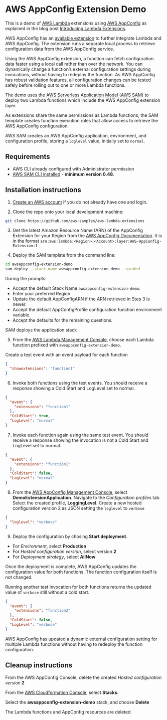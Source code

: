 # AWS AppConfig Extension Demo
This is a demo of [AWS Lambda](https://aws.amazon.com/lambda/) extensions using [AWS AppConfig](https://docs.aws.amazon.com/appconfig/latest/userguide/what-is-appconfig.html) as explained in the blog post [Introducing Lambda Extensions](https://aws.amazon.com/blogs/compute/introducing-aws-lambda-extensions-in-preview/).

AWS AppConfig has an [available extension](https://aws.amazon.com/blogs/compute/introducing-aws-lambda-extensions-in-preview/) to further integrate Lambda and AWS AppConfig. The extension runs a separate local process to retrieve configuration data from the AWS AppConfig service.

Using the AWS AppConfig extension, a function can fetch configuration data faster using a local call rather than over the network. You can dynamically change a function’s external configuration settings during invocations, without having to redeploy the function. As AWS AppConfig has robust validation features, all configuration changes can be tested safely before rolling out to one or more Lambda functions. 

The demo uses the [AWS Serverless Application Model (AWS SAM)](https://aws.amazon.com/serverless/sam/) to deploy two Lambda functions which include the AWS AppConfig extension layer.

As extensions share the same permissions as Lambda functions, the SAM template creates function execution roles that allow access to retrieve the AWS AppConfig configuration.

AWS SAM creates an AWS AppConfig application, environment, and configuration profile, storing a `loglevel` value, initially set to `normal`.

## Requirements

* AWS CLI already configured with Administrator permission
* [AWS SAM CLI installed](https://docs.aws.amazon.com/serverless-application-model/latest/developerguide/serverless-sam-cli-install.html) - **minimum version 0.48**.

## Installation instructions

1. [Create an AWS account](https://portal.aws.amazon.com/gp/aws/developer/registration/index.html) if you do not already have one and login.

2. Clone the repo onto your local development machine:
```bash
git clone https://github.com/aws-samples/aws-lambda-extensions
```
3. Get the latest Amazon Resource Name (ARN) of the AppConfig Extension for your Region from the [AWS AppConfig Documentation](https://docs.aws.amazon.com/appconfig/latest/userguide/appconfig-integration-lambda-extensions.html). It is in the format `arn:aws:lambda:<Region>:<Account>:layer:AWS-AppConfig-Extension:1`

4. Deploy the SAM template from the command line:
```bash
cd awsappconfig-extension-demo
sam deploy --stack-name awsappconfig-extension-demo --guided
```

During the prompts:

* Accept the default Stack Name `awsappconfig-extension-demo`.
* Enter your preferred Region
* Update the default AppConfigARN if the ARN retrieved in Step 3 is newer.
* Accept the default AppConfigProfile configuration function environment variable.
* Accept the defaults for the remaining questions.

SAM deploys the application stack

5. From the [AWS Lambda Management Console](https://console.aws.amazon.com/lambda), choose each Lambda function prefixed with `awsappconfig-extension-demo`.

Create a test event with an event payload for each function
```json
{
  "showextensions": "function1"
}
```
6. Invoke both functions using the test events. You should receive a response showing a Cold Start and LogLevel set to normal.

```json
{
  "event": {
    "extensions": "function1"
  },
  "ColdStart": true,
  "LogLevel": "normal"
}
```
7. Invoke each function again using the same test event. You should receive a response showing the invocation is not a Cold Start and LogLevel set to normal.

```json
{
  "event": {
    "extensions": "function1"
  },
  "ColdStart": false,
  "LogLevel": "normal"
}
```

8. From the [AWS AppConfig Management Console](https://console.aws.amazon.com/systems-manager/appconfig/applications), select **DemoExtensionApplication**.
Navigate to the *Configuration profiles* tab. Select the created profile, **LoggingLevel**. Create a new hosted configuration version 2 as JSON setting the `loglevel` to `verbose`
```JSON
{
  "loglevel": "verbose"
}
```
9. Deploy the configuration by chosing **Start deployment**.
* For *Environment*, select **Production**
* For *Hosted configuration version*, select version **2**
* For *Deployment strategy*, select **AllNow**
 
Once the deployment is complete, AWS AppConfig updates the configuration value for both functions. The function configuration itself is not changed.

Running another test invocation for both functions returns the updated value of `verbose` still without a cold start.
```json
{
  "event": {
    "extensions": "function2"
  },
  "ColdStart": false,
  "LogLevel": "verbose"
}
```
AWS AppConfig has updated a dynamic external configuration setting for multiple Lambda functions without having to redeploy the function configuration.

## Cleanup instructions

From the AWS AppConfig Console, delete the created *Hosted configuration version* **2**

From the [AWS Cloudformation Console](https://console.aws.amazon.com/cloudformation), select **Stacks**.

Select the **awsappconfig-extension-demo** stack, and choose **Delete**

The Lambda functions and AppConfig resources are deleted.

